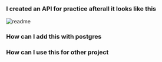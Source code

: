 ### I created an API for practice afterall it looks like this 
![readme](https://github.com/user-attachments/assets/2ad8aff7-9209-48b7-b0ba-76535c7ae63c)

### How can I add this with postgres
### How can I use this for other project
